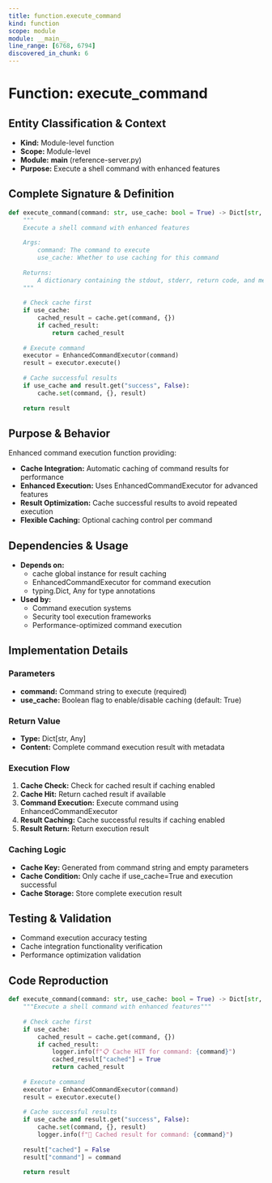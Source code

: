 ```yaml
---
title: function.execute_command
kind: function
scope: module
module: __main__
line_range: [6768, 6794]
discovered_in_chunk: 6
---
```


# Function: execute_command

## Entity Classification & Context
- **Kind:** Module-level function
- **Scope:** Module-level
- **Module:** __main__ (reference-server.py)
- **Purpose:** Execute a shell command with enhanced features

## Complete Signature & Definition
```python
def execute_command(command: str, use_cache: bool = True) -> Dict[str, Any]:
    """
    Execute a shell command with enhanced features
    
    Args:
        command: The command to execute
        use_cache: Whether to use caching for this command
        
    Returns:
        A dictionary containing the stdout, stderr, return code, and metadata
    """
    
    # Check cache first
    if use_cache:
        cached_result = cache.get(command, {})
        if cached_result:
            return cached_result
    
    # Execute command
    executor = EnhancedCommandExecutor(command)
    result = executor.execute()
    
    # Cache successful results
    if use_cache and result.get("success", False):
        cache.set(command, {}, result)
    
    return result
```

## Purpose & Behavior
Enhanced command execution function providing:
- **Cache Integration:** Automatic caching of command results for performance
- **Enhanced Execution:** Uses EnhancedCommandExecutor for advanced features
- **Result Optimization:** Cache successful results to avoid repeated execution
- **Flexible Caching:** Optional caching control per command

## Dependencies & Usage
- **Depends on:**
  - cache global instance for result caching
  - EnhancedCommandExecutor for command execution
  - typing.Dict, Any for type annotations
- **Used by:**
  - Command execution systems
  - Security tool execution frameworks
  - Performance-optimized command execution

## Implementation Details

### Parameters
- **command:** Command string to execute (required)
- **use_cache:** Boolean flag to enable/disable caching (default: True)

### Return Value
- **Type:** Dict[str, Any]
- **Content:** Complete command execution result with metadata

### Execution Flow
1. **Cache Check:** Check for cached result if caching enabled
2. **Cache Hit:** Return cached result if available
3. **Command Execution:** Execute command using EnhancedCommandExecutor
4. **Result Caching:** Cache successful results if caching enabled
5. **Result Return:** Return execution result

### Caching Logic
- **Cache Key:** Generated from command string and empty parameters
- **Cache Condition:** Only cache if use_cache=True and execution successful
- **Cache Storage:** Store complete execution result

## Testing & Validation
- Command execution accuracy testing
- Cache integration functionality verification
- Performance optimization validation

## Code Reproduction
```python
def execute_command(command: str, use_cache: bool = True) -> Dict[str, Any]:
    """Execute a shell command with enhanced features"""
    
    # Check cache first
    if use_cache:
        cached_result = cache.get(command, {})
        if cached_result:
            logger.info(f"📋 Cache HIT for command: {command}")
            cached_result["cached"] = True
            return cached_result
    
    # Execute command
    executor = EnhancedCommandExecutor(command)
    result = executor.execute()
    
    # Cache successful results
    if use_cache and result.get("success", False):
        cache.set(command, {}, result)
        logger.info(f"💾 Cached result for command: {command}")
    
    result["cached"] = False
    result["command"] = command
    
    return result
```
